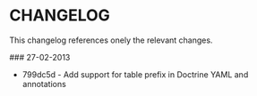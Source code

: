 
# CHANGELOG

This changelog references onely the relevant changes.

### 27-02-2013

* 799dc5d - Add support for table prefix in Doctrine YAML and annotations
